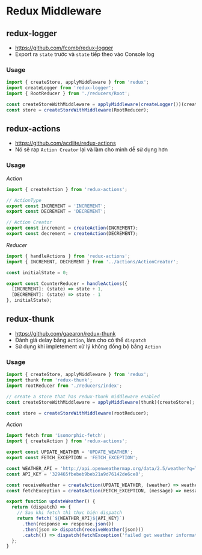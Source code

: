 # Redux Middleware

## redux-logger
- https://github.com/fcomb/redux-logger
- Export ra `state` trước và `state` tiếp theo vào Console log

### Usage
```js
import { createStore, applyMiddleware } from 'redux';
import createLogger from 'redux-logger';
import { RootReducer } from './reducers/Root';

const createStoreWithMiddleware = applyMiddleware(createLogger())(createStore);
const store = createStoreWithMiddleware(RootReducer);
```

## redux-actions
- https://github.com/acdlite/redux-actions
- Nó sẽ rap `Action Creator` lại và làm cho mình dễ sử dụng hơn

### Usage

*Action*
```js
import { createAction } from 'redux-actions';

// ActionType
export const INCREMENT = 'INCREMENT';
export const DECREMENT = 'DECREMENT';

// Action Creator
export const increment = createAction(INCREMENT);
export const decrement = createAction(DECREMENT);
```

*Reducer*
```js
import { handleActions } from 'redux-actions';
import { INCREMENT, DECREMENT } from '../actions/ActionCreator';

const initialState = 0;

export const CounterReducer = handleActions({
  [INCREMENT]: (state) => state + 1,
  [DECREMENT]: (state) => state - 1
}, initialState);
```

## redux-thunk
- https://github.com/gaearon/redux-thunk
- Đánh giá delay bằng `Action`, làm cho có thể `dispatch`
- Sử dụng khi impletement xử lý không đồng bộ bằng `Action`

### Usage
```js
import { createStore, applyMiddleware } from 'redux';
import thunk from 'redux-thunk';
import rootReducer from './reducers/index';

// create a store that has redux-thunk middleware enabled
const createStoreWithMiddleware = applyMiddleware(thunk)(createStore);

const store = createStoreWithMiddleware(rootReducer);
```

*Action*
```js
import fetch from 'isomorphic-fetch';
import { createAction } from 'redux-actions';

export const UPDATE_WEATHER = 'UPDATE_WEATHER';
export const FETCH_EXCEPTION = 'FETCH_EXCEPTION';

const WEATHER_API = 'http://api.openweathermap.org/data/2.5/weather?q=Tokyo,jp&APPID=';
const API_KEY = '329465fbebeb9beb21a9d76142de6ce8';

const receiveWeather = createAction(UPDATE_WEATHER, (weather) => weather);
const fetchException = createAction(FETCH_EXCEPTION, (message) => message);

export function updateWeather() {
  return (dispatch) => {
    // Sau khi fetch thì thực hiện dispatch
    return fetch(`${WEATHER_API}${API_KEY}`)
      .then(response => response.json())
      .then(json => dispatch(receiveWeather(json)))
      .catch(() => dispatch(fetchException('failed get weather information.')));
  };
}
```